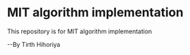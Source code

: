 # MIT algorithm implementation

This repository is for MIT algorithm implementation

--By Tirth Hihoriya
